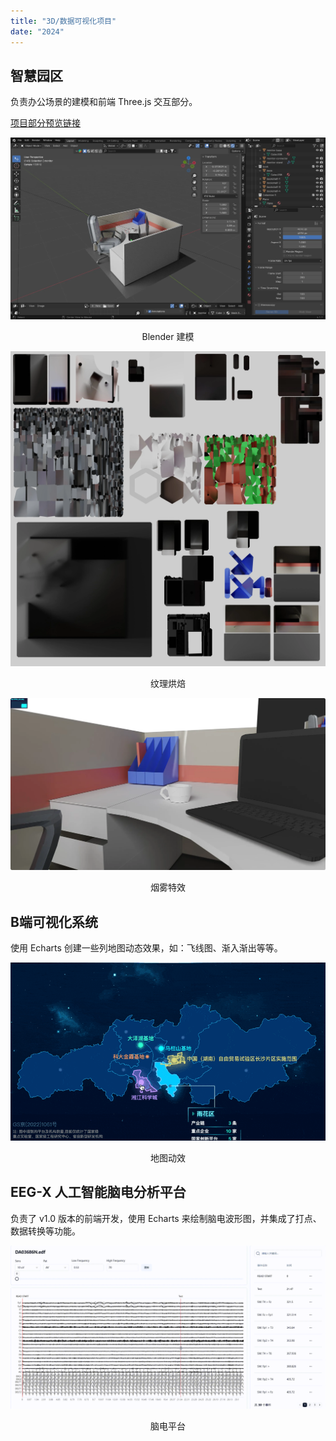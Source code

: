 ```yaml
---
title: "3D/数据可视化项目"
date: "2024"
---
```


## 智慧园区
负责办公场景的建模和前端 Three.js 交互部分。

[项目部分预览链接](https://my-desktop-nine.vercel.app/)

![main](../assets/data-visualization/model.webp)

<center>Blender 建模</center>

![main](../assets/data-visualization/baked.webp)

<center>纹理烘焙</center>

![main](../assets/data-visualization/texture.webp)

<center>烟雾特效</center>

## B端可视化系统
使用 Echarts 创建一些列地图动态效果，如：飞线图、渐入渐出等等。

![main](../assets/data-visualization/map.gif)

<center>地图动效</center>

## EEG-X 人工智能脑电分析平台
负责了 v1.0 版本的前端开发，使用 Echarts 来绘制脑电波形图，并集成了打点、数据转换等功能。

![main](../assets/data-visualization/eeg.gif)

<center>脑电平台</center>
